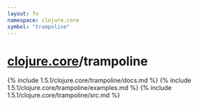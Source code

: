 ```yaml
---
layout: fn
namespace: clojure.core
symbol: "trampoline"
---
```


# [clojure.core](../)/trampoline

{% include 1.5.1/clojure.core/trampoline/docs.md %}
{% include 1.5.1/clojure.core/trampoline/examples.md %}
{% include 1.5.1/clojure.core/trampoline/src.md %}

